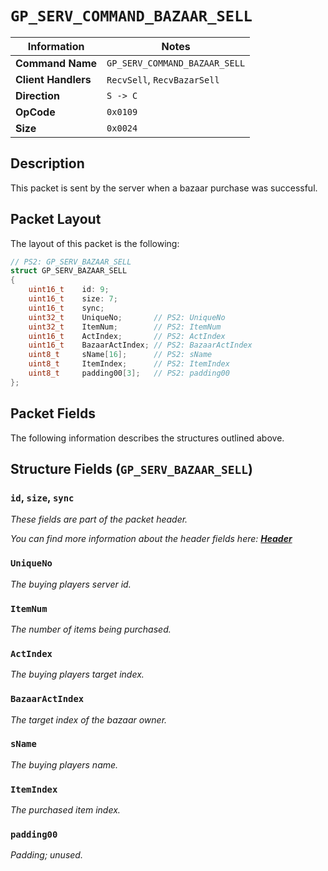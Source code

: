 # `GP_SERV_COMMAND_BAZAAR_SELL`

| Information               | Notes |
|---                        |---    |
| **Command Name**          | `GP_SERV_COMMAND_BAZAAR_SELL` |
| **Client Handlers**       | `RecvSell`, `RecvBazarSell` |
| **Direction**             | `S -> C` |
| **OpCode**                | `0x0109` |
| **Size**                  | `0x0024` |

## Description

This packet is sent by the server when a bazaar purchase was successful.

## Packet Layout

The layout of this packet is the following:

```cpp
// PS2: GP_SERV_BAZAAR_SELL
struct GP_SERV_BAZAAR_SELL
{
    uint16_t    id: 9;
    uint16_t    size: 7;
    uint16_t    sync;
    uint32_t    UniqueNo;       // PS2: UniqueNo
    uint32_t    ItemNum;        // PS2: ItemNum
    uint16_t    ActIndex;       // PS2: ActIndex
    uint16_t    BazaarActIndex; // PS2: BazaarActIndex
    uint8_t     sName[16];      // PS2: sName
    uint8_t     ItemIndex;      // PS2: ItemIndex
    uint8_t     padding00[3];   // PS2: padding00
};
```

## Packet Fields

The following information describes the structures outlined above.

## Structure Fields (`GP_SERV_BAZAAR_SELL`)

### `id`, `size`, `sync`

_These fields are part of the packet header._

_You can find more information about the header fields here: [**Header**](/world/HEADER.md)_

### `UniqueNo`

_The buying players server id._

### `ItemNum`

_The number of items being purchased._

### `ActIndex`

_The buying players target index._

### `BazaarActIndex`

_The target index of the bazaar owner._

### `sName`

_The buying players name._

### `ItemIndex`

_The purchased item index._

### `padding00`

_Padding; unused._
